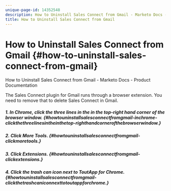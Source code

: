 ```yaml
---
unique-page-id: 14352548
description: How to Uninstall Sales Connect from Gmail - Marketo Docs - Product Documentation
title: How to Uninstall Sales Connect from Gmail
---
```


# How to Uninstall Sales Connect from Gmail {#how-to-uninstall-sales-connect-from-gmail}

How to Uninstall Sales Connect from Gmail - Marketo Docs - Product Documentation

The Sales Connect plugin for Gmail runs through a browser extension. You need to remove that to delete Sales Connect in Gmail.

##### 1. In Chrome, click the three lines in the in the top-right hand corner of the browser window. {#howtouninstallsalesconnectfromgmail-inchrome-clickthethreelinesintheinthetop-righthandcornerofthebrowserwindow.}

##### 2. Click More Tools. {#howtouninstallsalesconnectfromgmail-clickmoretools.}

##### 3. Click Extensions. {#howtouninstallsalesconnectfromgmail-clickextensions.}

##### 4. Click the trash can icon next to ToutApp for Chrome. {#howtouninstallsalesconnectfromgmail-clickthetrashcaniconnexttotoutappforchrome.}

